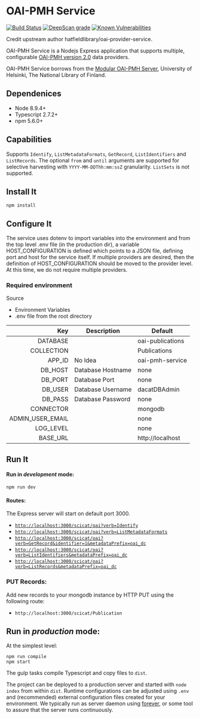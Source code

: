 # OAI-PMH Service

[![Build Status](https://github.com/SciCatProject/oai-provider-service/actions/workflows/ci.yml/badge.svg?branch=master)](https://github.com/SciCatProject/oai-provider-service/actions)
[![DeepScan grade](https://deepscan.io/api/teams/8394/projects/10552/branches/148053/badge/grade.svg)](https://deepscan.io/dashboard#view=project&tid=8394&pid=10552&bid=148053)
[![Known Vulnerabilities](https://snyk.io/test/github/SciCatProject/oai-provider-service/master/badge.svg?targetFile=package.json)](https://snyk.io/test/github/SciCatProject/oai-provider-service/master?targetFile=package.json)

Credit upstream author hatfieldlibrary/oai-provider-service.

OAI-PMH Service is a Nodejs Express application that supports multiple, configurable [OAI-PMH version 2.0](https://www.openarchives.org/OAI/openarchivesprotocol.html) data providers.

OAI-PMH Service borrows from the [Modular OAI-PMH Server](https://github.com/NatLibFi/oai-pmh-server), University of Helsinki, 
The National Library of Finland. 
 

## Dependenices

* Node 8.9.4+
* Typescript 2.7.2+
* npm 5.6.0+

## Capabilities

Supports `Identify`, `ListMetadataFormats`, `GetRecord`, `ListIdentifiers` and `ListRecords`. The optional
`from` and `until` arguments are supported for selective harvesting with `YYYY-MM-DDThh:mm:ssZ` granularity.  `ListSets` is not supported.  

## Install It
```
npm install
```

## Configure It

The service uses dotenv to import variables into the environment and from the top level .env file (in the production dir), a variable HOST_CONFIGURATION is defined which points to a JSON file, defining port and host for the service itself. If multiple providers are desired, then the definition of HOST_CONFIGURATION should be moved to the provider level. At this time, we do not require multiple providers.

### Required environment

Source
- Environment Variables 
- .env file from the root directory

 Key | Description | Default
 --------:|-------------| --------
DATABASE | | oai-publications
COLLECTION | | Publications
APP_ID | No Idea | oai-pmh-service
DB_HOST | Database Hostname | none
DB_PORT | Database Port | none
DB_USER | Database Username | dacatDBAdmin
DB_PASS | Database Password | none
CONNECTOR |  | mongodb
ADMIN_USER_EMAIL | | none
LOG_LEVEL | | none  
BASE_URL | | http://localhost

 
## Run It
#### Run in *development* mode:

```
npm run dev
```

#### Routes:

The Express server will start on default port 3000.  

* [`http://localhost:3000/scicat/oai?verb=Identify`](http://localhost:3000/scicat/oai?verb=Identify)
* [`http://localhost:3000/scicat/oai?verb=ListMetadataFormats`](http://localhost:3000/scicat/oai?verb=ListMetadataFormats)
* [`http://localhost:3000/scicat/oai?verb=GetRecord&identifier=1&metadataPrefix=oai_dc`](http://localhost:3000/scicat/oai?verb=GetRecord&identifier=1&metadataPrefix=oai_dc)
* [`http://localhost:3000/scicat/oai?verb=ListIdentifiers&metadataPrefix=oai_dc`](http://localhost:3000/scicat/oai?verb=ListIdentifiers&metadataPrefix=oai_dc)
* [`http://localhost:3000/scicat/oai?verb=ListRecords&metadataPrefix=oai_dc`](http://localhost:3000/scicat/oai?verb=ListRecords&metadataPrefix=oai_dc)

### PUT Records:

Add new records to your mongodb instance by HTTP PUT using the following route:

* `http://localhost:3000/scicat/Publication`


## Run in *production* mode:

At the simplest level:
```
npm run compile
npm start
```

The gulp tasks compile Typescript and copy files to `dist`. 

The project can be deployed to a production server and started with `node index` from within `dist`. Runtime configurations
can be adjusted using `.env` and (recommended) external configuration files created for your environment. We typically run as server daemon using [forever](https://github.com/foreverjs/forever), or some tool 
to assure that the server runs continuously.  




